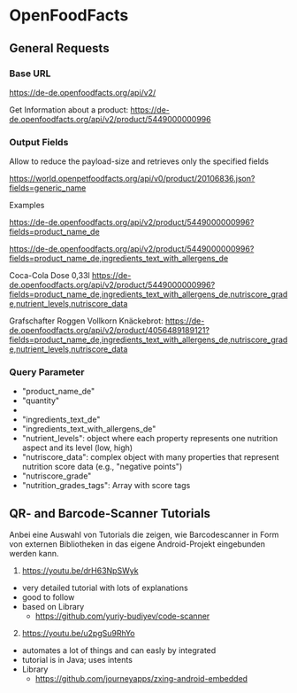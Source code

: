 # OpenFoodFacts

## General Requests


### Base URL

https://de-de.openfoodfacts.org/api/v2/


Get Information about a product:
https://de-de.openfoodfacts.org/api/v2/product/5449000000996


### Output Fields

Allow to reduce the payload-size and retrieves only the specified fields

https://world.openpetfoodfacts.org/api/v0/product/20106836.json?fields=generic_name

Examples

https://de-de.openfoodfacts.org/api/v2/product/5449000000996?fields=product_name_de

https://de-de.openfoodfacts.org/api/v2/product/5449000000996?fields=product_name_de,ingredients_text_with_allergens_de

Coca-Cola Dose 0,33l
https://de-de.openfoodfacts.org/api/v2/product/5449000000996?fields=product_name_de,ingredients_text_with_allergens_de,nutriscore_grade,nutrient_levels,nutriscore_data

Grafschafter Roggen Vollkorn Knäckebrot:
https://de-de.openfoodfacts.org/api/v2/product/4056489189121?fields=product_name_de,ingredients_text_with_allergens_de,nutriscore_grade,nutrient_levels,nutriscore_data


### Query Parameter

- "product_name_de"
- "quantity"
- 
- "ingredients_text_de"
- "ingredients_text_with_allergens_de"
- "nutrient_levels": object where each property represents one nutrition aspect and its level (low, high)
- "nutriscore_data": complex object with many properties that represent nutrition score data (e.g., "negative points")
- "nutriscore_grade"
- "nutrition_grades_tags": Array with score tags



## QR- and Barcode-Scanner Tutorials

Anbei eine Auswahl von Tutorials die zeigen, wie Barcodescanner in Form von externen Bibliotheken in das eigene Android-Projekt eingebunden werden kann.

1. https://youtu.be/drH63NpSWyk
  - very detailed tutorial with lots of explanations
  - good to follow
  - based on Library
    - https://github.com/yuriy-budiyev/code-scanner
2. https://youtu.be/u2pgSu9RhYo
  - automates a lot of things and can easly by integrated
  - tutorial is in Java; uses intents
  - Library
    - https://github.com/journeyapps/zxing-android-embedded